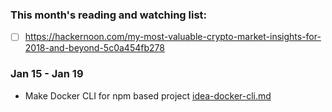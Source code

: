 
### This month's reading and watching list:
- [ ] https://hackernoon.com/my-most-valuable-crypto-market-insights-for-2018-and-beyond-5c0a454fb278

### Jan 15 - Jan 19
- Make Docker CLI for npm based project [idea-docker-cli.md](idea-docker-cli.md)
